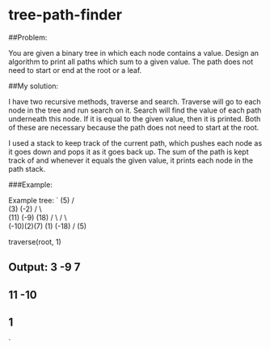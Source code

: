 # tree-path-finder
##Problem:

You are given a binary tree in which each node contains a value. Design an algorithm to print all paths which sum to a given value. The path does not need to start or end at the root or a leaf.

##My solution:

I have two recursive methods, traverse and search.
Traverse will go to each node in the tree and run search on it.
Search will find the value of each path underneath this node. If it is equal to the given value, then it is printed.
Both of these are necessary because the path does not need to start at the root.

I used a stack to keep track of the current path, which pushes each node as it goes down and pops it as it goes back up. The sum of the path is kept track of and whenever it equals the given value, it prints each node in the path stack.

###Example:

Example tree:
`
         (5)
         / \
       (3)  (-2)
      /   \    \
   (11)   (-9) (18)
   / \    /  \    \
(-10)(2)(7) (1)   (-18)
                   /
                 (5)

traverse(root, 1)

Output:
3
-9
7
---------
11
-10
---------
1
---------
`
